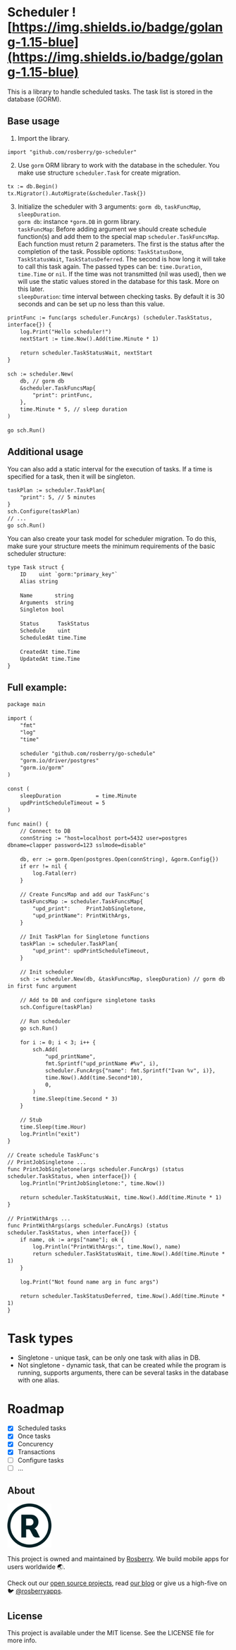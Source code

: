 # Scheduler ![https://img.shields.io/badge/golang-1.15-blue](https://img.shields.io/badge/golang-1.15-blue)

This is a library to handle scheduled tasks.
The task list is stored in the database (GORM).

## Base usage

1. Import the library.

```golang
import "github.com/rosberry/go-scheduler"
```
2. Use `gorm` ORM library to work with the database in the scheduler. You make use structure `scheduler.Task` for create migration.
```golang
tx := db.Begin()
tx.Migrator().AutoMigrate(&scheduler.Task{})
```

3. Initialize the scheduler with 3 arguments: `gorm db`, `taskFuncMap`, `sleepDuration`.<br> 
`gorm db`: instance `*gorm.DB` in gorm library.<br>
`taskFuncMap`: Before adding argument we should create schedule function(s) and add them to the special map `scheduler.TaskFuncsMap`. Each function must return 2 parameters. The first is the status after the completion of the task. Possible options: `TaskStatusDone`, `TaskStatusWait`, `TaskStatusDeferred`. The second is how long it will take to call this task again. The passed types can be: `time.Duration`, `time.Time` or `nil`. If the time was not transmitted (nil was used), then we will use the static values stored in the database for this task. More on this later.<br>
`sleepDuration`: time interval between checking tasks. By default it is 30 seconds and can be set up no less than this value.
```golang
printFunc := func(args scheduler.FuncArgs) (scheduler.TaskStatus, interface{}) {
	log.Print("Hello scheduler!")
	nextStart := time.Now().Add(time.Minute * 1)

	return scheduler.TaskStatusWait, nextStart
}

sch := scheduler.New(
	db, // gorm db
	&scheduler.TaskFuncsMap{
		"print": printFunc,
	}, 
	time.Minute * 5, // sleep duration
)

go sch.Run()
```
## Additional usage
You can also add a static interval for the execution of tasks. If a time is specified for a task, then it will be singleton.

```golang
taskPlan := scheduler.TaskPlan{
	"print": 5, // 5 minutes
}
sch.Configure(taskPlan)
// ...
go sch.Run()
```
You can also create your task model for scheduler migration. To do this, make sure your structure meets the minimum requirements of the basic scheduler structure:
```golang
type Task struct {
    ID    uint `gorm:"primary_key"`
    Alias string

    Name       string
    Arguments  string
    Singleton bool

    Status      TaskStatus
    Schedule    uint
    ScheduledAt time.Time

    CreatedAt time.Time
    UpdatedAt time.Time
}
```

## Full example:
```golang
package main

import (
	"fmt"
	"log"
	"time"

	scheduler "github.com/rosberry/go-schedule"
	"gorm.io/driver/postgres"
	"gorm.io/gorm"
)

const (
	sleepDuration           = time.Minute
	updPrintScheduleTimeout = 5
)

func main() {
	// Connect to DB
	connString := "host=localhost port=5432 user=postgres dbname=clapper password=123 sslmode=disable"

	db, err := gorm.Open(postgres.Open(connString), &gorm.Config{})
	if err != nil {
		log.Fatal(err)
	}

	// Create FuncsMap and add our TaskFunc's
	taskFuncsMap := scheduler.TaskFuncsMap{
		"upd_print":     PrintJobSingletone,
		"upd_printName": PrintWithArgs,
	}

	// Init TaskPlan for Singletone functions
	taskPlan := scheduler.TaskPlan{
		"upd_print": updPrintScheduleTimeout,
	}

	// Init scheduler
	sch := scheduler.New(db, &taskFuncsMap, sleepDuration) // gorm db in first func argument

	// Add to DB and configure singletone tasks
	sch.Configure(taskPlan)

	// Run scheduler
	go sch.Run()

	for i := 0; i < 3; i++ {
		sch.Add(
			"upd_printName",
			fmt.Sprintf("upd_printName #%v", i),
			scheduler.FuncArgs{"name": fmt.Sprintf("Ivan %v", i)},
			time.Now().Add(time.Second*10),
			0,
		)
		time.Sleep(time.Second * 3)
	}

	// Stub
	time.Sleep(time.Hour)
	log.Println("exit")
}

// Create schedule TaskFunc's
// PrintJobSingletone ...
func PrintJobSingletone(args scheduler.FuncArgs) (status scheduler.TaskStatus, when interface{}) {
	log.Println("PrintJobSingletone:", time.Now())

	return scheduler.TaskStatusWait, time.Now().Add(time.Minute * 1)
}

// PrintWithArgs ...
func PrintWithArgs(args scheduler.FuncArgs) (status scheduler.TaskStatus, when interface{}) {
	if name, ok := args["name"]; ok {
		log.Println("PrintWithArgs:", time.Now(), name)
		return scheduler.TaskStatusWait, time.Now().Add(time.Minute * 1)
	}

	log.Print("Not found name arg in func args")

	return scheduler.TaskStatusDeferred, time.Now().Add(time.Minute * 1)
}
```

# Task types

- Singletone - unique task, can be only one task with alias in DB.
- Not singletone - dynamic task, that can be created while the program is running, supports arguments, there can be several tasks in the database with one alias.

# Roadmap

- [x] Scheduled tasks
- [x] Once tasks
- [x] Concurency
- [x] Transactions
- [ ] Configure tasks
- [ ] ...

## About

<img src="https://github.com/rosberry/Foundation/blob/master/Assets/full_logo.png?raw=true" height="100" />

This project is owned and maintained by [Rosberry](http://rosberry.com). We build mobile apps for users worldwide 🌏.

Check out our [open source projects](https://github.com/rosberry), read [our blog](https://medium.com/@Rosberry) or give us a high-five on 🐦 [@rosberryapps](http://twitter.com/RosberryApps).

## License

This project is available under the MIT license. See the LICENSE file for more info.

